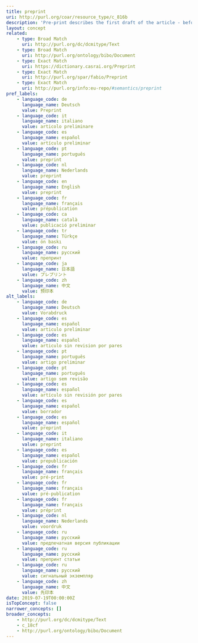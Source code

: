 ```yaml
---
title: preprint
uri: http://purl.org/coar/resource_type/c_816b
description: 'Pre-print describes the first draft of the article - before peer-review, even before any contact with a publisher. This use is common amongst academics for whom the key modification of an article is the peer-review process.  Another use of the term pre-print is for the finished article, reviewed and amended, ready and accepted for publication - but separate from the version that is type-set or formatted by the publisher. This use is more common amongst publishers, for whom the final and significant stage of modification to an article is the arrangement of the material for putting to print. [Source: http://www.sherpa.ac.uk/romeoinfo.html ]'
layout: concept
related:
    - type: Broad Match
      uri: http://purl.org/dc/dcmitype/Text
    - type: Broad Match
      uri: http://purl.org/ontology/bibo/Document
    - type: Exact Match
      uri: https://dictionary.casrai.org/Preprint
    - type: Exact Match
      uri: http://purl.org/spar/fabio/Preprint
    - type: Exact Match
      uri: http://purl.org/info:eu-repo/#semantics/preprint
pref_labels:
    - language_code: de
      language_name: Deutsch
      value: Preprint
    - language_code: it
      language_name: italiano
      value: articolo preliminare
    - language_code: es
      language_name: español
      value: artículo preliminar
    - language_code: pt
      language_name: português
      value: preprint
    - language_code: nl
      language_name: Nederlands
      value: preprint
    - language_code: en
      language_name: English
      value: preprint
    - language_code: fr
      language_name: français
      value: prépublication
    - language_code: ca
      language_name: català
      value: publicació preliminar
    - language_code: tr
      language_name: Türkçe
      value: ön baskı
    - language_code: ru
      language_name: русский
      value: препринт
    - language_code: ja
      language_name: 日本語
      value: プレプリント
    - language_code: zh
      language_name: 中文
      value: 预印本
alt_labels:
    - language_code: de
      language_name: Deutsch
      value: Vorabdruck
    - language_code: es
      language_name: español
      value: articulo preliminar
    - language_code: es
      language_name: español
      value: articulo sin revision por pares
    - language_code: pt
      language_name: português
      value: artigo preliminar
    - language_code: pt
      language_name: português
      value: artigo sem revisão
    - language_code: es
      language_name: español
      value: artículo sin revisión por pares
    - language_code: es
      language_name: español
      value: borrador
    - language_code: es
      language_name: español
      value: preprint
    - language_code: it
      language_name: italiano
      value: preprint
    - language_code: es
      language_name: español
      value: prepublicación
    - language_code: fr
      language_name: français
      value: pré-print
    - language_code: fr
      language_name: français
      value: pré-publication
    - language_code: fr
      language_name: français
      value: préprint
    - language_code: nl
      language_name: Nederlands
      value: voordruk
    - language_code: ru
      language_name: русский
      value: предпечатная версия публикации
    - language_code: ru
      language_name: русский
      value: препринт статьи
    - language_code: ru
      language_name: русский
      value: сигнальный экземпляр
    - language_code: zh
      language_name: 中文
      value: 先印本
date: 2019-07-19T00:00:00Z
isTopConcept: false
narrower_concepts: []
broader_concepts:
    - http://purl.org/dc/dcmitype/Text
    - c_18cf
    - http://purl.org/ontology/bibo/Document
---
```


